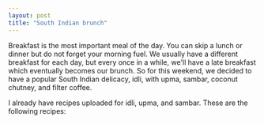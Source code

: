```yaml
---
layout: post
title: "South Indian brunch"
---
```




Breakfast is the most important meal of the day. You can skip a lunch or dinner but do not forget your morning fuel. We usually have a different breakfast for each day, but every once in a while, we'll have a late breakfast which eventually becomes our brunch. So for this weekend, we decided to have a popular South Indian delicacy, idli, with upma, sambar, coconut chutney, and filter coffee. 

I already have recipes uploaded for idli, upma, and sambar. These are the following recipes: